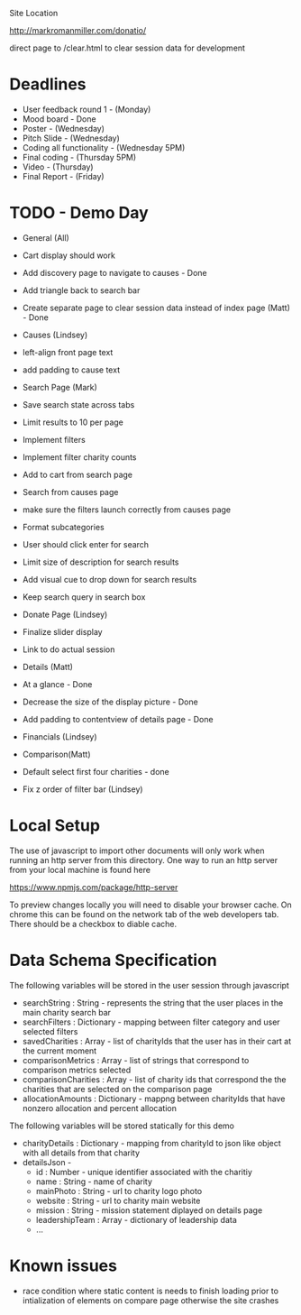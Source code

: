 Site Location

http://markromanmiller.com/donatio/


direct page to /clear.html to clear session data for development

# Deadlines

* User feedback round 1 - (Monday)
* Mood board - Done
* Poster - (Wednesday)
* Pitch Slide - (Wednesday)
* Coding all functionality - (Wednesday 5PM)
* Final coding - (Thursday 5PM)
* Video - (Thursday)
* Final Report - (Friday)

# TODO  - Demo Day
* General (All)
 * Cart display should work
 * Add discovery page to navigate to causes - Done
 * Add triangle back to search bar
 * Create separate page to clear session data instead of index page (Matt) - Done

* Causes (Lindsey)
 * left-align front page text
 * add padding to cause text

* Search Page (Mark)
 * Save search state across tabs
 * Limit results to 10 per page
 * Implement filters
 * Implement filter charity counts
 * Add to cart from search page
 * Search from causes page
 * make sure the filters launch correctly from causes page
 * Format subcategories
 * User should click enter for search
 * Limit size of description for search results
 * Add visual cue to drop down for search results
 * Keep search query in search box

* Donate Page (Lindsey)
 * Finalize slider display
 * Link to do actual session
 
* Details (Matt)
 * At a glance - Done
 * Decrease the size of the display picture - Done
 * Add padding to contentview of details page - Done
 * Financials (Lindsey)
 
* Comparison(Matt)
 * Default select first four charities - done
 * Fix z order of filter bar (Lindsey)
 
# Local Setup

The use of javascript to import other documents will only work when running an http server from this directory. One way to run an http server from your local machine is found here

https://www.npmjs.com/package/http-server

To preview changes locally you will need to disable your browser cache. On chrome this can be found on the network tab of the web developers tab. There should be a checkbox to diable cache.

# Data Schema Specification
The following variables will be stored in the user session through javascript

* searchString : String - represents the string that the user places in the main charity search bar
* searchFilters : Dictionary - mapping between filter category and user selected filters
* savedCharities : Array - list of charityIds that the user has in their cart at the current moment
* comparisonMetrics : Array - list of strings that correspond to comparison metrics selected
* comparisonCharities : Array - list of charity ids that correspond the the charities that are selected on the comparison page
* allocationAmounts : Dictionary - mappng between charityIds that have nonzero allocation and percent allocation

The following variables will be stored statically for this demo

* charityDetails : Dictionary - mapping from charityId to json like object with all details from that charity
* detailsJson - 
  * id : Number - unique identifier associated with the charitiy
  * name : String - name of charity
  * mainPhoto : String - url to charity logo photo
  * website : String - url to charity main website
  * mission : String - mission statement diplayed on details page
  * leadershipTeam : Array - dictionary of leadership data
  * ...

# Known issues
* race condition where static content is needs to finish loading prior to intialization of elements on compare page otherwise the site crashes
